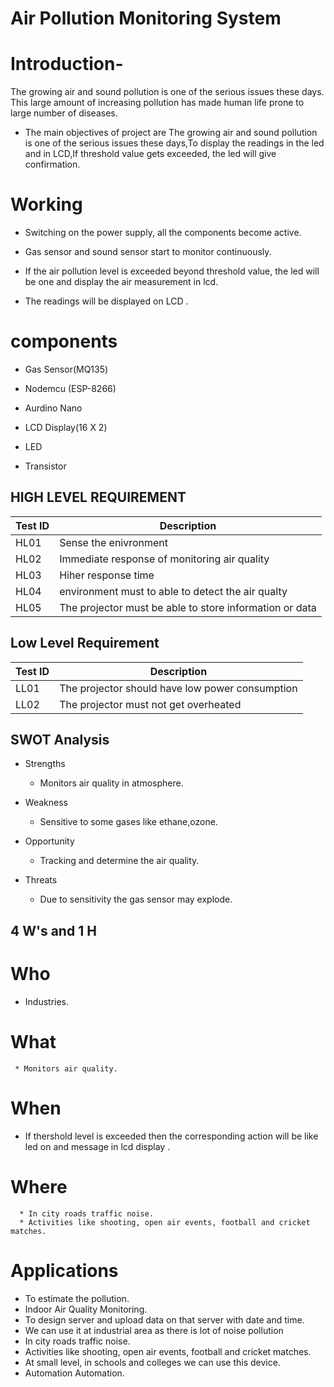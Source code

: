 # Air Pollution Monitoring System
# Introduction-
The growing air and sound pollution is one of the serious issues these days. 
This large amount of increasing pollution has made human life prone to large number of diseases.
* The main objectives of  project are The growing air and sound pollution is one of the serious issues these days,To display the readings in the led  and in LCD,If threshold value gets exceeded, the led  will give confirmation.
#   Working  
* Switching on the power supply, all the components become active.

* Gas sensor and sound sensor start to monitor continuously.

* If the air pollution level is exceeded beyond threshold value, the led will be one and display the air measurement in lcd.
* The readings will be displayed on LCD .
# components
* Gas Sensor(MQ135)
*  Nodemcu (ESP-8266)
 
* Aurdino Nano 
 
* LCD Display(16 X 2)
 
* LED

* Transistor
## HIGH LEVEL REQUIREMENT
|Test ID  |    Description  |  
-------------|-----------------------------------
|HL01     |    Sense the enivronment | 
|HL02     |    Immediate response of monitoring air quality         |
|HL03     |    Hiher response time    |
|HL04     |    environment must to able to detect the air qualty  |
|HL05     |    The projector must be able to store information or data |
## Low Level Requirement
|Test ID   |  Description | 
------------------|-------------------
|LL01     | The projector should have low power consumption |
|LL02   | The projector must not get overheated |
## SWOT Analysis
* Strengths
    * Monitors air quality in atmosphere.
    
* Weakness
    * Sensitive to some gases like ethane,ozone.
* Opportunity 
   * Tracking and determine the air quality.
* Threats
   * Due to sensitivity the gas sensor may  explode.
## 4 W's and 1 H
 # Who
  * Industries.
  # What
     * Monitors air quality.
  # When
  * If thershold level is exceeded then the corresponding action will be like led on and message  in lcd display . 
  # Where
      * In city roads traffic noise.
      * Activities like shooting, open air events, football and cricket matches.
  
  

# Applications 
* To estimate the pollution.  
* Indoor Air Quality Monitoring.
* To design server and upload data on that server with date and time.
*  We can use it at industrial area as there is lot of noise pollution
*  In city roads traffic noise.
*  Activities like shooting, open air events, football and cricket matches.
*  At small level, in schools and colleges we can use this device.
*   Automation Automation.  
